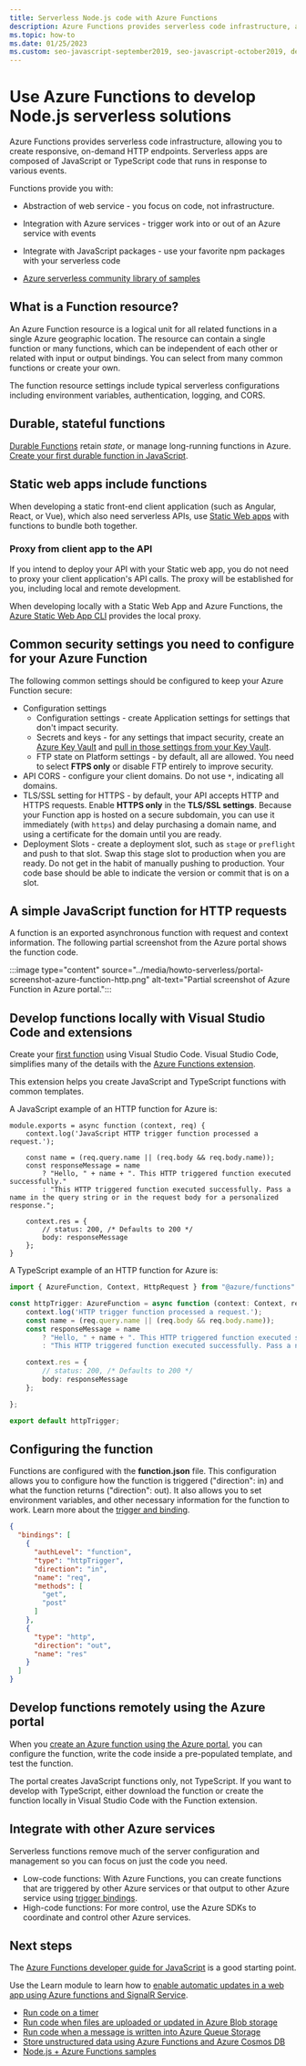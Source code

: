 ```yaml
---
title: Serverless Node.js code with Azure Functions
description: Azure Functions provides serverless code infrastructure, allowing you to create responsive, on-demand HTTP endpoints.
ms.topic: how-to
ms.date: 01/25/2023
ms.custom: seo-javascript-september2019, seo-javascript-october2019, devx-track-js, contperf-fy21q2,engagement-fy23
---
```


# Use Azure Functions to develop Node.js serverless solutions

Azure Functions provides serverless code infrastructure, allowing you to create responsive, on-demand HTTP endpoints. Serverless apps are composed of JavaScript or TypeScript code that runs in response to various events. 

Functions provide you with:

* Abstraction of web service - you focus on code, not infrastructure.
* Integration with Azure services - trigger work into or out of an Azure service with events
* Integrate with JavaScript packages - use your favorite npm packages with your serverless code

* [Azure serverless community library of samples](https://serverlesslibrary.net/)

## What is a Function resource?

An Azure Function resource is a logical unit for all related functions in a single Azure geographic location. The resource can contain a single function or many functions, which can be independent of each other or related with input or output bindings. You can select from many common functions or create your own.

The function resource settings include typical serverless configurations including environment variables, authentication, logging, and CORS.  

## Durable, stateful functions 

[Durable Functions](/azure/azure-functions/durable/durable-functions-overview) retain *state*, or manage long-running functions in Azure. [Create your first durable function in JavaScript](/azure/azure-functions/durable/quickstart-js-vscode).

## Static web apps include functions 

When developing a static front-end client application (such as Angular, React, or Vue), which also need serverless APIs, use [Static Web apps](/azure/static-web-apps/getting-started?tabs=react) with functions to bundle both together. 

### Proxy from client app to the API
If you intend to deploy your API with your Static web app, you do not need to proxy your client application's API calls. The proxy will be established for you, including local and remote development.

When developing locally with a Static Web App and Azure Functions, the [Azure Static Web App CLI](https://github.com/Azure/static-web-apps-cli) provides the local proxy. 

## Common security settings you need to configure for your Azure Function

The following common settings should be configured to keep your Azure Function secure:

* Configuration settings
  * Configuration settings - create Application settings for settings that don't impact security. 
  * Secrets and keys - for any settings that impact security, create an [Azure Key Vault](/azure/key-vault/) and [pull in those settings from your Key Vault](/azure/app-service/app-service-key-vault-references?toc=%2Fazure%2Fazure-functions%2Ftoc.json&tabs=azure-cli).
  * FTP state on Platform settings - by default, all are allowed. You need to select **FTPS only** or disable FTP entirely to improve security. 
* API CORS - configure your client domains. Do not use `*`, indicating all domains. 
* TLS/SSL setting for HTTPS - by default, your API accepts HTTP and HTTPS requests. Enable **HTTPS only** in the **TLS/SSL settings**. Because your Function app is hosted on a secure subdomain, you can use it immediately (with `https`) and delay purchasing a domain name, and using a certificate for the domain until you are ready. 
* Deployment Slots - create a deployment slot, such as `stage` or `preflight` and push to that slot. Swap this stage slot to production when you are ready. Do not get in the habit of manually pushing to production. Your code base should be able to indicate the version or commit that is on a slot. 

## A simple JavaScript function for HTTP requests

A function is an exported asynchronous function with request and context information. The following partial screenshot from the Azure portal shows the function code. 

:::image type="content" source="../media/howto-serverless/portal-screenshot-azure-function-http.png" alt-text="Partial screenshot of Azure Function in Azure portal.":::

## Develop functions locally with Visual Studio Code and extensions

Create your [first function](/azure/azure-functions/functions-create-first-function-vs-code) using Visual Studio Code. Visual Studio Code, simplifies many of the details with the [Azure Functions extension](https://marketplace.visualstudio.com/items?itemName=ms-azuretools.vscode-azurefunctions).

This extension helps you create JavaScript and TypeScript functions with common templates. 

A JavaScript example of an HTTP function for Azure is: 

```nodejs
module.exports = async function (context, req) {
    context.log('JavaScript HTTP trigger function processed a request.');

    const name = (req.query.name || (req.body && req.body.name));
    const responseMessage = name
        ? "Hello, " + name + ". This HTTP triggered function executed successfully."
        : "This HTTP triggered function executed successfully. Pass a name in the query string or in the request body for a personalized response.";

    context.res = {
        // status: 200, /* Defaults to 200 */
        body: responseMessage
    };
}
```

A TypeScript example of an HTTP function for Azure is: 

```typescript
import { AzureFunction, Context, HttpRequest } from "@azure/functions"

const httpTrigger: AzureFunction = async function (context: Context, req: HttpRequest): Promise<void> {
    context.log('HTTP trigger function processed a request.');
    const name = (req.query.name || (req.body && req.body.name));
    const responseMessage = name
        ? "Hello, " + name + ". This HTTP triggered function executed successfully."
        : "This HTTP triggered function executed successfully. Pass a name in the query string or in the request body for a personalized response.";

    context.res = {
        // status: 200, /* Defaults to 200 */
        body: responseMessage
    };

};

export default httpTrigger;
```

## Configuring the function

Functions are configured with the **function.json** file. This configuration allows you to configure how the function is triggered ("direction": in) and what the function returns ("direction": out). It also allows you to set environment variables, and other necessary information for the function to work. Learn more about the [trigger and binding](/azure/azure-functions/functions-triggers-bindings?tabs=javascript.md). 

```json
{
  "bindings": [
    {
      "authLevel": "function",
      "type": "httpTrigger",
      "direction": "in",
      "name": "req",
      "methods": [
        "get",
        "post"
      ]
    },
    {
      "type": "http",
      "direction": "out",
      "name": "res"
    }
  ]
}
```

## Develop functions remotely using the Azure portal

When you [create an Azure function using the Azure portal](https://ms.portal.azure.com/#create/Microsoft.FunctionApp), you can configure the function, write the code inside a pre-populated template, and test the function. 

The portal creates JavaScript functions only, not TypeScript. If you want to develop with TypeScript, either download the function or create the function locally in Visual Studio Code with the Function extension. 

## Integrate with other Azure services

Serverless functions remove much of the server configuration and management so you can focus on just the code you need. 

* Low-code functions: With Azure Functions, you can create functions that are triggered by other Azure services or that output to other Azure service using [trigger bindings](/azure/azure-functions/functions-triggers-bindings). 
* High-code functions: For more control, use the Azure SDKs to coordinate and control other Azure services.

## Next steps

The [Azure Functions developer guide for JavaScript](/azure/azure-functions/functions-reference-node) is a good starting point. 

Use the Learn module to learn how to [enable automatic updates in a web app using Azure functions and SignalR Service](/training/modules/automatic-update-of-a-webapp-using-azure-functions-and-signalr/).

* [Run code on a timer](/azure/azure-functions/functions-create-scheduled-function)
* [Run code when files are uploaded or updated in Azure Blob storage](/azure/storage/blobs/storage-upload-process-images?tabs=nodejsv10)
* [Run code when a message is written into Azure Queue Storage](/azure/azure-functions/functions-create-storage-queue-triggered-function)
* [Store unstructured data using Azure Functions and Azure Cosmos DB](/azure/azure-functions/functions-integrate-store-unstructured-data-cosmosdb?tabs=javascript)
* [Node.js + Azure Functions samples](/samples/browse/?languages=javascript%2Cnodejs&products=azure-functions)
